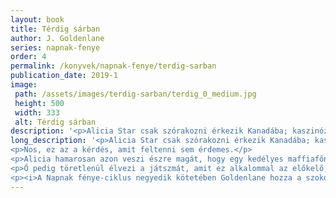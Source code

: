 ```yaml
---
layout: book
title: Térdig sárban
author: J. Goldenlane
series: napnak-fenye
order: 4
permalink: /konyvek/napnak-fenye/terdig-sarban
publication_date: 2019-1
image: 
 path: /assets/images/terdig-sarban/terdig_0_medium.jpg
 height: 500
 width: 333
 alt: Térdig sárban
description: '<p>Alicia Star csak szórakozni érkezik Kanadába; kaszinózgatni, pofára ejteni pár balekot, kipróbálni néhány trükköt. Mi baj lehetne ebből?[...]</p>'
long_description: '<p>Alicia Star csak szórakozni érkezik Kanadába; kaszinózgatni, pofára ejteni pár balekot, kipróbálni néhány trükköt. Mi baj lehetne ebből?</p>
<p>Nos, ez az a kérdés, amit feltenni sem érdemes.</p>
<p>Alicia hamarosan azon veszi észre magát, hogy egy kedélyes maffiafőnök cibálja át az országon, ami „a Washington-krátertől a Yukonig egyadta radioaktív mocsár”. Ráadásul közben többen is lőnek rá, de természetesen felveszi a ritmust, és bedob mindent, amit zavaros ifjúsága alatt tanult. A helyi gengszterek egymás után kénytelenek szembenézni az esetlegesen nagykorú, feltehetőleg kínai, talán zsoldos, ám egyre nyilvánvalóbb, hogy szélhámos lánnyal.</p>
<p>Ő pedig töretlenül élvezi a játszmát, amit ez alkalommal az előkelő, kifinomult Kanadában játszanak, csillogó ledfényes kaszinókban – és térdig sárban.</p>
<p><i>A Napnak fénye-ciklus negyedik kötetében Goldenlane hozza a szokott formáját, bár ez alkalommal ebbe egészen kevesen halnak bele.</i></p>'
---
```

